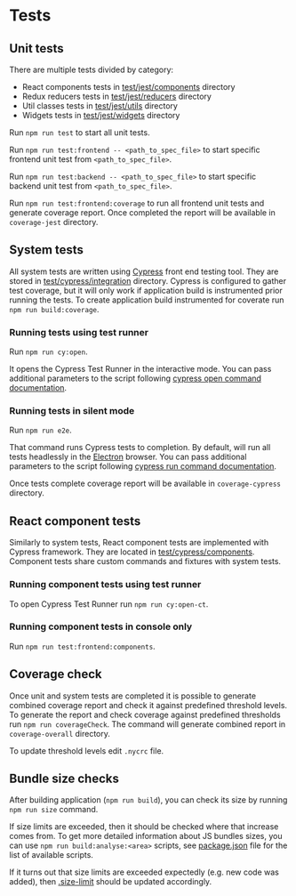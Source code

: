 # Tests

## Unit tests

There are multiple tests divided by category:
- React components tests in [test/jest/components](./test/jest/components) directory
- Redux reducers tests in [test/jest/reducers](./test/jest/reducers) directory
- Util classes tests in [test/jest/utils](./test/jest/utils) directory
- Widgets tests in [test/jest/widgets](./test/jest/widgets) directory

Run `npm run test` to start all unit tests.

Run `npm run test:frontend -- <path_to_spec_file>` to start specific frontend unit test from `<path_to_spec_file>`.

Run `npm run test:backend -- <path_to_spec_file>` to start specific backend unit test from `<path_to_spec_file>`.

Run `npm run test:frontend:coverage` to run all frontend unit tests and generate coverage report. Once completed the
 report will be available in `coverage-jest` directory.

## System tests

All system tests are written using [Cypress](https://www.cypress.io/) front end testing tool.
They are stored in [test/cypress/integration](./test/cypress/integration) directory.
Cypress is configured to gather test coverage, but it will only work if application build is instrumented prior running the tests.
To create application build instrumented for coverate run `npm run build:coverage`.  
 
### Running tests using test runner
Run `npm run cy:open`.

It opens the Cypress Test Runner in the interactive mode. You can pass additional parameters to the script following [cypress open command documentation](https://docs.cypress.io/guides/guides/command-line.html#cypress-open).

### Running tests in silent mode
Run `npm run e2e`.

That command runs Cypress tests to completion. 
By default, will run all tests headlessly in the [Electron](https://electronjs.org/) browser. You can pass additional parameters to the script following [cypress run command documentation](https://docs.cypress.io/guides/guides/command-line.html#cypress-run).

Once tests complete coverage report will be available in `coverage-cypress` directory.

## React component tests

Similarly to system tests, React component tests are implemented with Cypress framework. They are located in [test/cypress/components](./test/cypress/components).
Component tests share custom commands and fixtures with system tests.

### Running component tests using test runner
To open Cypress Test Runner run `npm run cy:open-ct`.

### Running component tests in console only
Run `npm run test:frontend:components`.

## Coverage check

Once unit and system tests are completed it is possible to generate combined coverage report and check it against predefined threshold levels.
To generate the report and check coverage against predefined thresholds run `npm run coverageCheck`.
The command will generate combined report in `coverage-overall` directory.

To update threshold levels edit `.nycrc` file. 

## Bundle size checks

After building application (`npm run build`), you can check its size by running `npm run size` command.

If size limits are exceeded, then it should be checked where that increase comes from. 
To get more detailed information about JS bundles sizes, 
you can use `npm run build:analyse:<area>` scripts, 
see [package.json](../package.json) file for the list of available scripts.

If it turns out that size limits are exceeded expectedly (e.g. new code was added), 
then [.size-limit](../.size-limit) should be updated accordingly. 
